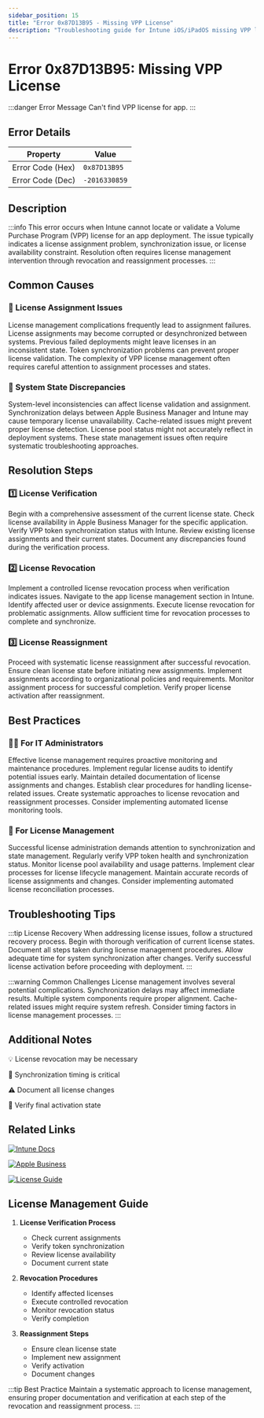 ```yaml
---
sidebar_position: 15
title: "Error 0x87D13B95 - Missing VPP License"
description: "Troubleshooting guide for Intune iOS/iPadOS missing VPP license error 0x87D13B95"
---
```


# Error 0x87D13B95: Missing VPP License

:::danger Error Message
Can't find VPP license for app.
:::

## Error Details

<div class="error-details">

| Property | Value |
|----------|-------|
| Error Code (Hex) | `0x87D13B95` |
| Error Code (Dec) | `-2016330859` |

</div>

## Description

:::info
This error occurs when Intune cannot locate or validate a Volume Purchase Program (VPP) license for an app deployment. The issue typically indicates a license assignment problem, synchronization issue, or license availability constraint. Resolution often requires license management intervention through revocation and reassignment processes.
:::

## Common Causes

<div class="card-container">
<div class="cause-card">

### 🔑 License Assignment Issues
License management complications frequently lead to assignment failures. License assignments may become corrupted or desynchronized between systems. Previous failed deployments might leave licenses in an inconsistent state. Token synchronization problems can prevent proper license validation. The complexity of VPP license management often requires careful attention to assignment processes and states.

</div>
<div class="cause-card">

### 📱 System State Discrepancies
System-level inconsistencies can affect license validation and assignment. Synchronization delays between Apple Business Manager and Intune may cause temporary license unavailability. Cache-related issues might prevent proper license detection. License pool status might not accurately reflect in deployment systems. These state management issues often require systematic troubleshooting approaches.

</div>
</div>

## Resolution Steps

<div class="steps-container">

### 1️⃣ License Verification
Begin with a comprehensive assessment of the current license state. Check license availability in Apple Business Manager for the specific application. Verify VPP token synchronization status with Intune. Review existing license assignments and their current states. Document any discrepancies found during the verification process.

### 2️⃣ License Revocation
Implement a controlled license revocation process when verification indicates issues. Navigate to the app license management section in Intune. Identify affected user or device assignments. Execute license revocation for problematic assignments. Allow sufficient time for revocation processes to complete and synchronize.

### 3️⃣ License Reassignment
Proceed with systematic license reassignment after successful revocation. Ensure clean license state before initiating new assignments. Implement assignments according to organizational policies and requirements. Monitor assignment process for successful completion. Verify proper license activation after reassignment.

</div>

## Best Practices

<div class="card-container">
<div class="practice-card">

### 👨‍💻 For IT Administrators
Effective license management requires proactive monitoring and maintenance procedures. Implement regular license audits to identify potential issues early. Maintain detailed documentation of license assignments and changes. Establish clear procedures for handling license-related issues. Create systematic approaches to license revocation and reassignment processes. Consider implementing automated license monitoring tools.

</div>
<div class="practice-card">

### 🔄 For License Management
Successful license administration demands attention to synchronization and state management. Regularly verify VPP token health and synchronization status. Monitor license pool availability and usage patterns. Implement clear processes for license lifecycle management. Maintain accurate records of license assignments and changes. Consider implementing automated license reconciliation processes.

</div>
</div>

## Troubleshooting Tips

:::tip License Recovery
When addressing license issues, follow a structured recovery process. Begin with thorough verification of current license states. Document all steps taken during license management procedures. Allow adequate time for system synchronization after changes. Verify successful license activation before proceeding with deployment.
:::

:::warning Common Challenges
License management involves several potential complications. Synchronization delays may affect immediate results. Multiple system components require proper alignment. Cache-related issues might require system refresh. Consider timing factors in license management processes.
:::

## Additional Notes

<div class="notes-container">

💡 License revocation may be necessary

🔄 Synchronization timing is critical

⚠️ Document all license changes

📱 Verify final activation state

</div>

## Related Links

<div class="links-container">

[![Intune Docs](https://img.shields.io/badge/Intune-VPP_Management-0078D4?style=for-the-badge&logo=microsoft)](https://docs.microsoft.com/en-us/mem/intune/apps/vpp-apps-ios)

[![Apple Business](https://img.shields.io/badge/Apple-License_Management-black?style=for-the-badge&logo=apple)](https://support.apple.com/guide/apple-business-manager/welcome/web)

[![License Guide](https://img.shields.io/badge/Intune-License_Guide-blue?style=for-the-badge&logo=microsoft)](https://docs.microsoft.com/en-us/mem/intune/apps/apps-deployment)

</div>

## License Management Guide

1. **License Verification Process**
   - Check current assignments
   - Verify token synchronization
   - Review license availability
   - Document current state

2. **Revocation Procedures**
   - Identify affected licenses
   - Execute controlled revocation
   - Monitor revocation status
   - Verify completion

3. **Reassignment Steps**
   - Ensure clean license state
   - Implement new assignment
   - Verify activation
   - Document changes

:::tip Best Practice
Maintain a systematic approach to license management, ensuring proper documentation and verification at each step of the revocation and reassignment process.
::: 
